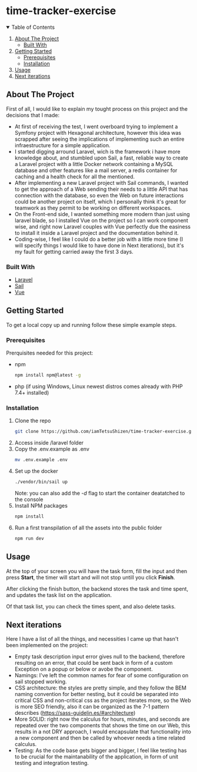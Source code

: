 # time-tracker-exercise
<!-- TABLE OF CONTENTS -->
<details open="open">
  <summary>Table of Contents</summary>
  <ol>
    <li>
      <a href="#about-the-project">About The Project</a>
      <ul>
        <li><a href="#built-with">Built With</a></li>
      </ul>
    </li>
    <li>
      <a href="#getting-started">Getting Started</a>
      <ul>
        <li><a href="#prerequisites">Prerequisites</a></li>
        <li><a href="#installation">Installation</a></li>
      </ul>
    </li>
    <li><a href="#usage">Usage</a></li>
    <li><a href="#next-iterations">Next iterations</a></li>
  </ol>
</details>

<!-- ABOUT THE PROJECT -->
## About The Project

First of all, I would like to explain my tought process on this project and the decisions that I made:

* At first of receiving the test, I went overboard trying to implement a Symfony project with Hexagonal architecture, however this idea was scrapped after seeing the implications of implementing such an entire infraestructure for a simple application.
* I started digging arround Laravel, wich is the framework i have more knowledge about, and stumbled upon Sail, a fast, reliable way to create a Laravel project with a little Docker network containing a MySQL database and other features like a mail server, a redis container for caching and a health check for all the mentioned.
* After implementing a new Laravel project with Sail commands, I wanted to get the approach of a Web sending their needs to a little API that has connection with the database, so even the Web on future interactions could be another project on itself, which I personally think it's great for teamwork as they permit to be working on different workspaces.
* On the Front-end side, I wanted something more modern than just using laravel blade, so I installed Vue on the project so I can work component wise, and right now Laravel couples with Vue perfectly due the easiness to install it inside a Laravel project and the documentation behind it.
* Coding-wise, I feel like I could do a better job with a little more time (I will specify things I would like to have done in Next iterations), but it's my fault for getting carried away the first 3 days.


### Built With

* [Laravel](https://laravel.com)
* [Sail](https://github.com/laravel/sail)
* [Vue](https://vuejs.org/)



<!-- GETTING STARTED -->
## Getting Started

To get a local copy up and running follow these simple example steps.

### Prerequisites

Prerquisites needed for this project:
* npm
  ```sh
  npm install npm@latest -g
  ```

* php (if using Windows, Linux newest distros comes already with PHP 7.4+ installed)


### Installation

1. Clone the repo
   ```sh
   git clone https://github.com/iamTetsuShizen/time-tracker-exercise.git
   ```
2. Access inside /laravel folder
3. Copy the .env.example as .env
    ```sh
    mv .env.example .env
    ```
4. Set up the docker
    ```sh
    ./vendor/bin/sail up
    ```
    Note: you can also add the *-d* flag to start the container deatatched to the console
5. Install NPM packages
   ```sh
   npm install
   ```
6. Run a first transpilation of all the assets into the public folder
   ```sh
   npm run dev
   ```

<!-- USAGE EXAMPLES -->
## Usage

At the top of your screen you will have the task form, fill the input and then press **Start**, the timer will start and will not stop untill you click **Finish**.

After clicking the finish button, the backend stores the task and time spent, and updates the task list on the application.

Of that task list, you can check the times spent, and also delete tasks.


<!-- NEXT ITERATIONS -->
## Next iterations

Here I have a list of all the things, and necessities I came up that hasn't been implemented on the project:
* Empty task description input error gives null to the backend, therefore resulting on an error, that could be sent back in form of a custom Exception on a popup or below or avobe the component.
* Namings: I've left the common names for fear of some configuration on sail stopped working.
* CSS architecture: the styles are pretty simple, and they follow the BEM naming convention for better nesting, but it could be separated into critical CSS and non-critical css as the project iterates more, so the Web is more SEO friendly, also it can be organized as the 7-1 pattern describes (https://sass-guidelin.es/#architecture)
* More SOLID: right now the calculus for hours, minutes, and seconds are repeated over the two components that shows the time on our Web, this results in a not DRY approach, I would encapsulate that functionality into a new component and then be called by whoever needs a time related calculus.
* Testing: As the code base gets bigger and bigger, I feel like testing has to be crucial for the maintanability of the application, in form of unit testing and integration testing.